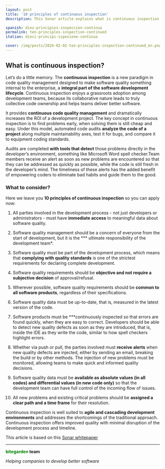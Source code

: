 ```yaml
---
layout: post
title: '10 principles of continuous inspection'
description: This Sonar article explains what is continuous inspection and its main features

spanish: diez-principios-inspeccion-continua
permalink: ten-principles-inspection-continued
italian: dieci-principi-ispezione-continua

cover: /img/posts/2024-02-02-ten-principles-inspection-continued_en.png
---
```


<h2>What is continuous inspection? </h2>

Let’s do a little memory. The **continuous inspection** is a new paradigm in code quality management designed to make software quality something internal to the enterprise, a **integral part of the software development lifecycle**. Continuous inspection enjoys a grassroots adoption among development teams, because its collaborative nature leads to truly collective code ownership and helps teams deliver better software.

It provides **continuous code quality management** and dramatically increases the ROI of a development project. The key concept in continuous inspection is to find problems early, when solving them is still cheap and easy. Under this model, automated code audits **analyze the code of a project** along multiple maintainability axes, test it for bugs, and compare it to equipment coding standards. 

Audits are completed **with tools that detect** those problems directly in the developer’s environment, something like Microsoft Word spell checker.Team members receive an alert as soon as new problems are encountered so that they can be addressed as quickly as possible, while the code is still fresh in the developer’s mind. The timeliness of these alerts has the added benefit of empowering coders to eliminate bad habits and guide them to the good.

<h3>What to consider? </h3>

Here we leave you **10 principles of continuous inspection** so you can apply now:

1.	 All parties involved in the development process - not just developers or administrators - must have **immediate access** to meaningful data about software quality.

2.	 Software quality management should be a concern of everyone from the start of development, but it is the *** ultimate responsibility of the development team*.

3.	 Software quality must be part of the development process, which means that **complying with quality standards** is one of the strictest requirements for declaring complete development.

4.  Software quality requirements should be **objective and not require a subjective decision** of approval/refusal.

5.	 Wherever possible, software quality requirements should be **common to all software products**, regardless of their specifications.

6.  Software quality data must be up-to-date, that is, measured in the latest version of the code.

7.	 Software products must be ***continuously inspected so that errors are found quickly, when they are easy to correct. Developers should be able to detect new quality defects as soon as they are introduced, that is, inside the IDE as they write the code, similar to how spell checkers highlight errors. 

8.	 Whether via push or pull, the parties involved must **receive alerts** when new quality defects are injected, either by sending an email, breaking the build or by other methods. The injection of new problems must be monitored, allowing teams to make quick and informed quality decisions.


9.	 Software quality data must be **available as absolute values (in all codes) and differential values (in new code only)** so that the development team can have full control of the incoming flow of issues.

10.  All new problems and existing critical problems should be **assigned a clear path and a time frame** for their resolution.

Continuous inspection is well suited to **agile and cascading development environments** and addresses the shortcomings of the traditional approach. Continuous inspection offers improved quality with minimal disruption of the development process and timeline.

This article is based on this [Sonar whitepaper](https://www.sonarsource.com/resources/continuous-inspection/)

---
**<span style="color: green">bitegarden</span> team**

_Helping companies to develop better software_